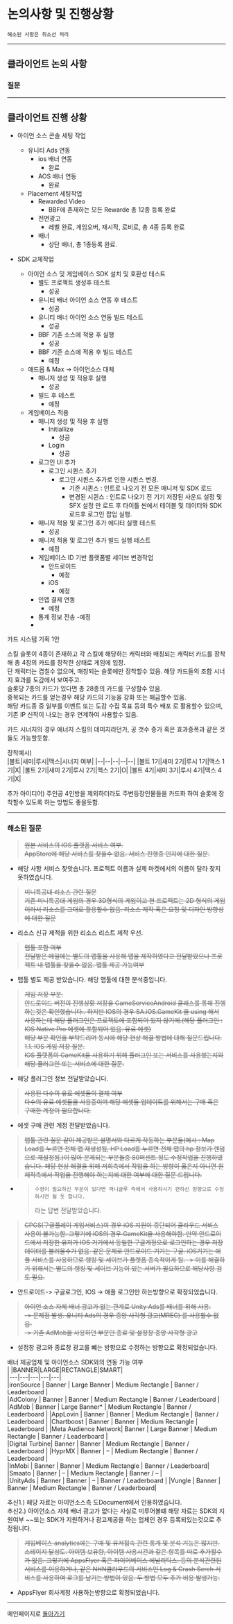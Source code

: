 # 논의사항 및 진행상황
    해소된 사항은 취소선 처리

*****
## 클라이언트 논의 사항

### 질문

*****

## 클라이언트 진행 상황
- 아이언 소스 콘솔 세팅 작업
    - 유니티 Ads 연동
        - ios 배너 연동
            - 완료
        - AOS 배너 연동
            - 완료
    - Placement 세팅작업
        - Rewarded Video
            - BBF에 존재하는 모든 Rewarde 총 12종 등록 완료
        - 전면광고
            - 레벨 완료, 게임오버, 재시작, 로비로, 총 4종 등록 완료
        - 배너
            - 상단 배너, 총 1종등록 완료.


- SDK 교체작업
    - 아이언 소스 및 게임베이스 SDK 설치 및 호환성 테스트
        - 별도 프로젝트 생성후 테스트
            - 성공
        - 유니티 배너 아이언 소스 연동 후 테스트 
            - 성공
        - 유니티 배너 아이언 소스 연동 빌드 테스트
            - 성공
        - BBF 기존 소스에 적용 후 실행
            - 성공
        - BBF 기존 소스에 적용 후 빌드 테스트
            - 예정
    - 애드몹 & Max -> 아이언소스 대체
        - 매니저 생성 및 적용후 실행
            - 성공 
        - 빌드 후 테스트
            - 예정
    - 게임베이스 적용
        - 매니저 생성 및 적용 후 실행
            - Initiallize
                - 성공
            - Login
                - 성공
        - 로그인 UI 추가
            - 로그인 시퀸스 추가
                - 로그인 시퀸스 추가로 인한 시퀸스 변경.
                    - 기존 시퀸스 : 인트로 나오기 전 모든 매니저 및 SDK 로드
                    - 변경된 시퀸스 : 인트로 나오기 전 기기 저장된 사운드 설정 및 SFX 설정 만 로드 후 타이틀 씬에서 테이블 및 데이터와 SDK 로드후 로그인 팝업 실행.
        - 매니저 적용 및 로그인 추가 에디터 실행 테스트
            - 성공
        - 매니저 적용 및 로그인 추가 빌드 실행 테스트
            - 예정
        - 게임베이스 ID 기반 플랫폼별 세이브 변경작업
            - 안드로이드
                - 예정
            - iOS 
                - 예정
        - 인앱 결제 연동
            - 예정
        - 통계 정보 전송
            -예정
        - 



카드 시스템 기획 1안

스킬 슬롯이 4종이 존재하고
각 스킬에 해당하는 캐릭터와 매칭되는 캐릭터 카드를 장착해
총 4장의 카드를 장착한 상태로 게임에 입장.  
단 캐릭터는 겹칠수 없으며, 매칭되는 슬롯에만 장착할수 있음.
해당 카드들의 조합 시너지 효과를 도감에서 보여주고.  
슬롯당 7종의 카드가 있다면 총 28종의 카드를 구성할수 있음.  
중복되는 카드를 얻는경우 해당 카드의 기능을 강화 또는 해금할수 있음.  
해당 카드종 중 일부를 이벤트 또는 도감 수집 목표 등의 특수 배포 로 활용할수 있으며, 기존 IP 신작이 나오는 경우 연계하여 사용할수 있음.  

카드 시너지의 경우 에너지 스킬의 데미지라던가, 공 갯수 증가 혹은 효과증폭과 같은 것들도 가능할듯함.

장착예시)  
|볼트|새미|루시|맥스|시너지 여부|
|--|--|--|--|--|
|볼트 1기|새미 2기|루시 1기|맥스 1기|X|
|볼트 2기|새미 2기|루시 2기|맥스 2기|O|
|볼트 4기|새미 3기|루시 4기|맥스 4기|X|

추가 아이디어) 주인공 4인방을 제외하더라도 주변등장인물들을 카드화 하여 슬롯에 장착할수 있도록 하는 방법도 좋을듯함. 
         


*****
### 해소된 질문
> ~~원본 서비스의 IOS 플랫폼 서비스 여부.  
    AppStore에 해당 서비스를 찾을수 없음. 서비스 진행중 인지에 대한 질문.~~  
- 해당 사항 서비스 찾앗습니다. 프로젝트 이름과 실제 마켓에서의 이름이 달라 찾지 못하였습니다.

> ~~미니특공대 리소스 관련 질문  
    기존 미니특공대 게임의 경우 3D형식의 게임이고 현 프로젝트는 2D 형식의 게임이라서 리소스를 그대로 활용할수 없음. 리소스 제작 혹은 요청 및 디자인 방향성 에 대한 질문~~  
- 리소스 신규 제적을 위한 리소스 리스트 제작 우선. 

> ~~맵툴 포함 여부  
    전달받은 메일에는 별도의 맵툴을 사용해 맵을 제작하였다고 전달받았으나 프로젝트 내 맵툴을 찾을수 없음. 맵툴 제공 가능여부~~  
- 맵툴 별도 제공 받았습니다. 해당 맵툴에 대한 분석중입니다.

> ~~게임 저장 부분.  
    안드로이드 버전의 진행상황 저장을 GameServiceAndroid 클래스를 통해 진행하는것은 확인했습니다..
    하지만 IOS의 경우 SA.iOS.GameKit 을 using 해서 사용하는데 해당 플러그인은 프로젝트에 포함되어 있지 않기에.(해당 플러그인 : IOS Native Pro 에셋에 포함되어 있음. 유료 에셋)  
    해당 부분 확인을 부탁드리며 동시에 해당 현상 해결 방법에 대해 질문드립니다.  
    1.1. IOS 게임 저장 질문.  
    IOS 플랫폼의 GameKit을 사용하기 위해 플러그인 또는 서비스를 사용했는지와
    해당 플러그인 또는 서비스에 대한 질문.~~
- 해당 플러그인 정보 전달받았습니다.

>~~사용된 다수의 유료 에셋들의 결제 여부  
    다수의 유료 에셋들을 사용중이며 해당 에셋들 업데이트를 위해서는 구매 혹은 구매한 계정이 필요합니다.~~
- 에셋 구매 관련 계정 전달받았습니다.

>~~맵툴 관련 질문
    같이 제공받은 설명서와 다르게 작동하는 부분들(예시 : Map Load를 누르면 전체 맵 재생성됨, HP Load를 누르면 전체 맵의 hp 정보가 랜덤으로 재설정됨.)이 많아 문제되는 부분들중 80퍼센트 정도 수정작업을 진행하였습니다.
    해당 현상 해결을 위해 저희측에서 작업을 하는 방향이 옳은지 아니면 원 제작측에서 작업을 진행해야 하는지에 대한 여부에 대한 질문 드립니다.~~
- >     수정이 필요하신 부분이 있다면 퍼니글루 측에서 사용하시기 편하신 방향으로 수정하시면 될 듯 합니다.  
    > 라는 답변 전달받았습니다.


> ~~GPGS(구글플레이 게임서비스)의 경우 iOS 지원이 중단되어 클라우드 서비스 사용이 불가능함. 그렇기에 iOS의 경우 GameKit을 사용해야함. 만약 안드로이드에서 저장한 유저가  IOS 기기에서 동일한 구글계정으로 로그인하는 경우 저장 데이터를 불러올수가 없음.
같은 문제로 안드로이드 기기는 구글. iOS기기는 애플 서비스를 사용하므로 랭킹 및 세이브가 플랫폼 종속적이게 됨. -> 이를 해결하기 위해서는 별도의 랭킹 및 세이브 기능이 있는 서버가 필요하므로 해당사항 검토 필요.~~
- 안드로이드-> 구글로그인, IOS -> 애플 로그인만 하는방향으로 확정되었습니다.

> ~~아이언 소스 자체 배너 광고가 없는 관계로 Unity Ads를 배너를 위해 사용.  
    -> 문제점 발생. 유니티 Ads의 경우 중앙 사각형 광고(MREC) 를 사용할수 없음.  
    -> 기존 AdMob을 사용하던 부분인 종료 및 설정창 중앙 사각형 광고~~
- 설정창 광고와 종료창 광고를 뺴는 방향으로 수정하는 방향으로 확정되었습니다.  

배너 제공업체 및 아이언소스 SDK와의 연동 가능 여부     
|     |BANNER|LARGE|RECTANGLE|SMART|   
|---|---|---|---|---|   
|ironSource |   Banner  |   Large Banner    |   Medium Rectangle    |   Banner / Leaderboard    |  
|AdColony   |   Banner  |   Banner  |   Medium Rectangle 	|   Banner / Leaderboard    |
|AdMob      |   Banner  | 	Large Banner*   | 	Medium Rectangle    |   Banner / Leaderboard    |
|AppLovin   | 	Banner  | 	Banner  |   Medium Rectangle    |   Banner / Leaderboard    |
|Chartboost | 	Banner  | 	Banner  |	Medium Rectangle    | 	Leaderboard |
|Meta Audience Network| Banner  |   Large Banner    |   Medium Rectangle    |   Banner / Leaderboard    |  
|Digital Turbine|   Banner  |   Banner  |   Medium Rectangle    |   Banner / Leaderboard    |
|HyprMX     | 	Banner  | – |   Medium Rectangle    |   Banner / Leaderboard    |  
|InMobi     |   Banner  |   Banner  |   Medium Rectangle    |   Banner / Leaderboard|  
|Smaato     | 	Banner  |   –   |   Medium Rectangle    |   Banner / –  |  
|UnityAds   | 	Banner  |   Banner  |   –   |   Banner / Leaderboard    |
|Vungle     | 	Banner  | 	Banner  | 	Medium Rectangle    |   Banner / Leaderboard|

추신1.) 해당 자료는 아이언소스측 도Document에서 인용하였습니다.  
추신2.) 아이언소스 자체 배너 광고가 없다는 사실로 미루어볼떄 해당 자료는 SDK의 지원여부 ~~또는 SDK가 지원하거나 광고제공을 하는 업체인 경우 등록되있는것으로 추정됩니다.

>~~게임베이스 analytics에는 구매 및 유저접속 관련 통계 및 분석 기능은 많지만. 스테이지 달성도. 아이템 보유량, 아이템 사용시간과 같은 항목를 따로 추가할수가 없음. 그렇기에 AppsFlyer 혹은 파이어베이스 에널리틱스. 등의 분석관련된 서비스를 이용하거나, 같은 NHN클라우드의 서비스인 Log & Crash Serch 서비스를 사용하여 로그를 남기는 방법이 있음. 두 방법 모두 추가 비용 발생가능.~~
- AppsFlyer 회사계정 사용하는방향으로 확정되었습니다.


------
메인페이지로 [돌아가기](/README.md)